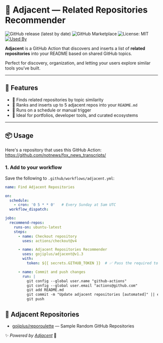 # 🤝 Adjacent — Related Repositories Recommender

![GitHub release (latest by date)](https://img.shields.io/github/v/release/gojiplus/adjacent)
![GitHub Marketplace](https://img.shields.io/badge/GitHub%20Marketplace-adjacent)
![License: MIT](https://img.shields.io/badge/License-MIT-yellow.svg)
[![Used By](https://img.shields.io/endpoint?url=https://raw.githubusercontent.com/gojiplus/adjacent/main/docs/adjacent.json)](https://github.com/search?q=gojiplus/adjacent+path%3A.github%2Fworkflows+language%3AYAML&type=code)

**Adjacent** is a GitHub Action that discovers and inserts a list of **related repositories** into your README based on shared GitHub topics.

Perfect for discovery, organization, and letting your users explore similar tools you’ve built.

---

## 🚀 Features

- 🔎 Finds related repositories by topic similarity
- 🧠 Ranks and inserts up to 5 adjacent repos into your `README.md`
- 🔄 Runs on a schedule or manual trigger
- 💬 Ideal for portfolios, developer tools, and curated ecosystems

---

## 📦 Usage

Here's a repository that uses this GitHub Action: https://github.com/notnews/fox_news_transcripts/

### 1. **Add to your workflow**

Save the following to `.github/workflows/adjacent.yml`:

```yaml
name: Find Adjacent Repositories

on:
  schedule:
    - cron: '0 5 * * 0'   # Every Sunday at 5am UTC
  workflow_dispatch:

jobs:
  recommend-repos:
    runs-on: ubuntu-latest
    steps:
      - name: Checkout repository
        uses: actions/checkout@v4

      - name: Adjacent Repositories Recommender
        uses: gojiplus/adjacent@v1.3
        with:
          token: ${{ secrets.GITHUB_TOKEN }}  # ✅ Pass the required token

      - name: Commit and push changes
        run: |
          git config --global user.name "github-actions"
          git config --global user.email "actions@github.com"
          git add README.md
          git commit -m "Update adjacent repositories [automated]" || echo "No changes to commit"
          git push

```

## 🔗 Adjacent Repositories

- [gojiplus/reporoulette](https://github.com/gojiplus/reporoulette) — Sample Random GitHub Repositories

✨ _Powered by [Adjacent](https://github.com/soodoku/adjacent)_ 🚀
